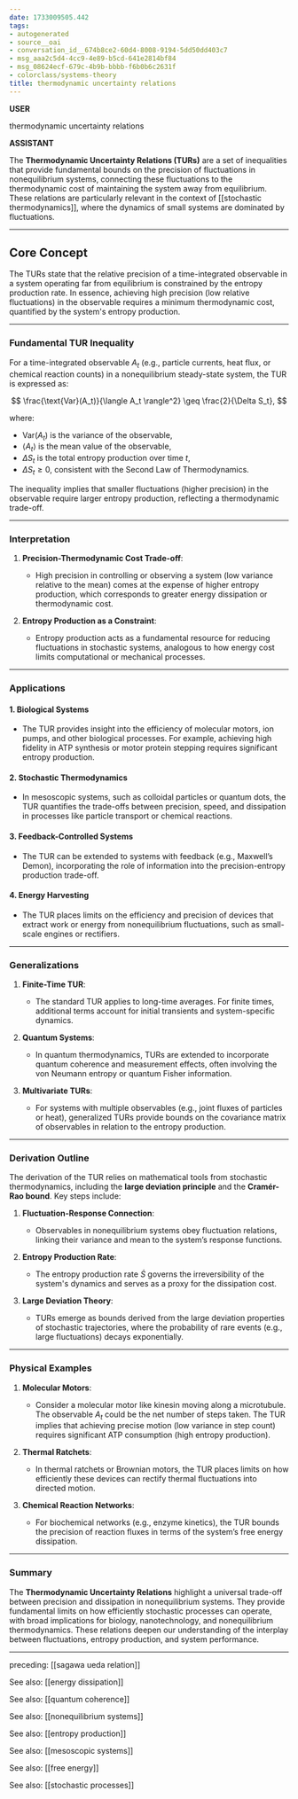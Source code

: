 ```yaml
---
date: 1733009505.442
tags:
- autogenerated
- source__oai
- conversation_id__674b8ce2-60d4-8008-9194-5dd50dd403c7
- msg_aaa2c5d4-4cc9-4e89-b5cd-641e2814bf84
- msg_08624ecf-679c-4b9b-bbbb-f6b0b6c2631f
- colorclass/systems-theory
title: thermodynamic uncertainty relations
---
```


**USER**

thermodynamic uncertainty relations


**ASSISTANT**

The **Thermodynamic Uncertainty Relations (TURs)** are a set of inequalities that provide fundamental bounds on the precision of fluctuations in nonequilibrium systems, connecting these fluctuations to the thermodynamic cost of maintaining the system away from equilibrium. These relations are particularly relevant in the context of [[stochastic thermodynamics]], where the dynamics of small systems are dominated by fluctuations.

---

## Core Concept

The TURs state that the relative precision of a time-integrated observable in a system operating far from equilibrium is constrained by the entropy production rate. In essence, achieving high precision (low relative fluctuations) in the observable requires a minimum thermodynamic cost, quantified by the system's entropy production.

---

### Fundamental TUR Inequality

For a time-integrated observable $A_t$ (e.g., particle currents, heat flux, or chemical reaction counts) in a nonequilibrium steady-state system, the TUR is expressed as:

$$
\frac{\text{Var}(A_t)}{\langle A_t \rangle^2} \geq \frac{2}{\Delta S_t},
$$

where:

- $\text{Var}(A_t)$ is the variance of the observable,
- $\langle A_t \rangle$ is the mean value of the observable,
- $\Delta S_t$ is the total entropy production over time $t$,
- $\Delta S_t \geq 0$, consistent with the Second Law of Thermodynamics.

The inequality implies that smaller fluctuations (higher precision) in the observable require larger entropy production, reflecting a thermodynamic trade-off.

---

### Interpretation

1. **Precision-Thermodynamic Cost Trade-off**:
   - High precision in controlling or observing a system (low variance relative to the mean) comes at the expense of higher entropy production, which corresponds to greater energy dissipation or thermodynamic cost.

2. **Entropy Production as a Constraint**:
   - Entropy production acts as a fundamental resource for reducing fluctuations in stochastic systems, analogous to how energy cost limits computational or mechanical processes.

---

### Applications

#### 1. **Biological Systems**
   - The TUR provides insight into the efficiency of molecular motors, ion pumps, and other biological processes. For example, achieving high fidelity in ATP synthesis or motor protein stepping requires significant entropy production.

#### 2. **Stochastic Thermodynamics**
   - In mesoscopic systems, such as colloidal particles or quantum dots, the TUR quantifies the trade-offs between precision, speed, and dissipation in processes like particle transport or chemical reactions.

#### 3. **Feedback-Controlled Systems**
   - The TUR can be extended to systems with feedback (e.g., Maxwell’s Demon), incorporating the role of information into the precision-entropy production trade-off.

#### 4. **Energy Harvesting**
   - The TUR places limits on the efficiency and precision of devices that extract work or energy from nonequilibrium fluctuations, such as small-scale engines or rectifiers.

---

### Generalizations

1. **Finite-Time TUR**:
   - The standard TUR applies to long-time averages. For finite times, additional terms account for initial transients and system-specific dynamics.

2. **Quantum Systems**:
   - In quantum thermodynamics, TURs are extended to incorporate quantum coherence and measurement effects, often involving the von Neumann entropy or quantum Fisher information.

3. **Multivariate TURs**:
   - For systems with multiple observables (e.g., joint fluxes of particles or heat), generalized TURs provide bounds on the covariance matrix of observables in relation to the entropy production.

---

### Derivation Outline

The derivation of the TUR relies on mathematical tools from stochastic thermodynamics, including the **large deviation principle** and the **Cramér-Rao bound**. Key steps include:

1. **Fluctuation-Response Connection**:
   - Observables in nonequilibrium systems obey fluctuation relations, linking their variance and mean to the system’s response functions.

2. **Entropy Production Rate**:
   - The entropy production rate $\dot{S}$ governs the irreversibility of the system's dynamics and serves as a proxy for the dissipation cost.

3. **Large Deviation Theory**:
   - TURs emerge as bounds derived from the large deviation properties of stochastic trajectories, where the probability of rare events (e.g., large fluctuations) decays exponentially.

---

### Physical Examples

1. **Molecular Motors**:
   - Consider a molecular motor like kinesin moving along a microtubule. The observable $A_t$ could be the net number of steps taken. The TUR implies that achieving precise motion (low variance in step count) requires significant ATP consumption (high entropy production).

2. **Thermal Ratchets**:
   - In thermal ratchets or Brownian motors, the TUR places limits on how efficiently these devices can rectify thermal fluctuations into directed motion.

3. **Chemical Reaction Networks**:
   - For biochemical networks (e.g., enzyme kinetics), the TUR bounds the precision of reaction fluxes in terms of the system’s free energy dissipation.

---

### Summary

The **Thermodynamic Uncertainty Relations** highlight a universal trade-off between precision and dissipation in nonequilibrium systems. They provide fundamental limits on how efficiently stochastic processes can operate, with broad implications for biology, nanotechnology, and nonequilibrium thermodynamics. These relations deepen our understanding of the interplay between fluctuations, entropy production, and system performance.


---

preceding: [[sagawa ueda relation]]

See also: [[energy dissipation]]


See also: [[quantum coherence]]


See also: [[nonequilibrium systems]]


See also: [[entropy production]]


See also: [[mesoscopic systems]]


See also: [[free energy]]


See also: [[stochastic processes]]